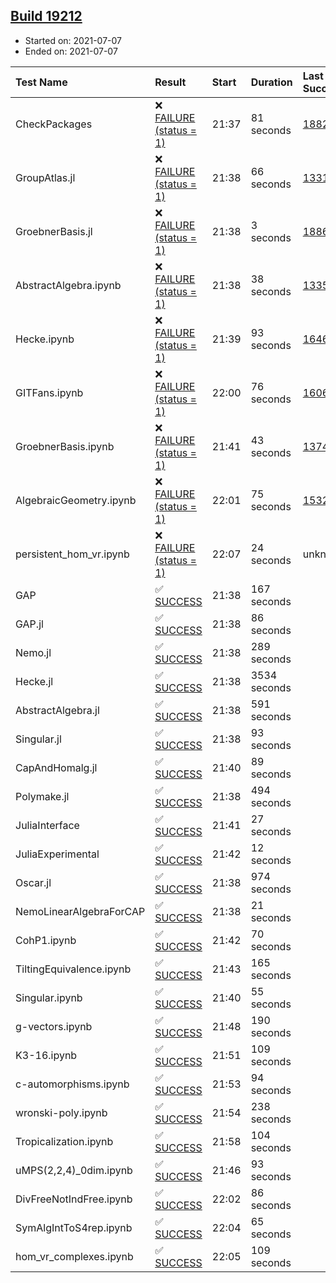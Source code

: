 ## [Build 19212](https://oscarci.mathematik.uni-kl.de/job/oscar/19212/)

* Started on: 2021-07-07
* Ended on: 2021-07-07

| Test Name    | Result | Start | Duration | Last Success | First Failure |
|:-------------|:-------|:------|:---------|:-------------|:--------------|
| CheckPackages | ❌ [FAILURE (status = 1)](https://oscarci.mathematik.uni-kl.de/job/oscar/19212/artifact/logs/build-19212/CheckPackages.log) | 21:37 | 81 seconds | [18822](https://oscarci.mathematik.uni-kl.de/job/oscar/18822/) | [18823](https://oscarci.mathematik.uni-kl.de/job/oscar/18823/) |
| GroupAtlas.jl | ❌ [FAILURE (status = 1)](https://oscarci.mathematik.uni-kl.de/job/oscar/19212/artifact/logs/build-19212/GroupAtlas.jl.log) | 21:38 | 66 seconds | [13311](https://oscarci.mathematik.uni-kl.de/job/oscar/13311/) | [13312](https://oscarci.mathematik.uni-kl.de/job/oscar/13312/) |
| GroebnerBasis.jl | ❌ [FAILURE (status = 1)](https://oscarci.mathematik.uni-kl.de/job/oscar/19212/artifact/logs/build-19212/GroebnerBasis.jl.log) | 21:38 | 3 seconds | [18864](https://oscarci.mathematik.uni-kl.de/job/oscar/18864/) | [18865](https://oscarci.mathematik.uni-kl.de/job/oscar/18865/) |
| AbstractAlgebra.ipynb | ❌ [FAILURE (status = 1)](https://oscarci.mathematik.uni-kl.de/job/oscar/19212/artifact/logs/build-19212/AbstractAlgebra.ipynb.log) | 21:38 | 38 seconds | [13355](https://oscarci.mathematik.uni-kl.de/job/oscar/13355/) | [13356](https://oscarci.mathematik.uni-kl.de/job/oscar/13356/) |
| Hecke.ipynb | ❌ [FAILURE (status = 1)](https://oscarci.mathematik.uni-kl.de/job/oscar/19212/artifact/logs/build-19212/Hecke.ipynb.log) | 21:39 | 93 seconds | [16463](https://oscarci.mathematik.uni-kl.de/job/oscar/16463/) | [16464](https://oscarci.mathematik.uni-kl.de/job/oscar/16464/) |
| GITFans.ipynb | ❌ [FAILURE (status = 1)](https://oscarci.mathematik.uni-kl.de/job/oscar/19212/artifact/logs/build-19212/GITFans.ipynb.log) | 22:00 | 76 seconds | [16068](https://oscarci.mathematik.uni-kl.de/job/oscar/16068/) | [16069](https://oscarci.mathematik.uni-kl.de/job/oscar/16069/) |
| GroebnerBasis.ipynb | ❌ [FAILURE (status = 1)](https://oscarci.mathematik.uni-kl.de/job/oscar/19212/artifact/logs/build-19212/GroebnerBasis.ipynb.log) | 21:41 | 43 seconds | [13748](https://oscarci.mathematik.uni-kl.de/job/oscar/13748/) | [13749](https://oscarci.mathematik.uni-kl.de/job/oscar/13749/) |
| AlgebraicGeometry.ipynb | ❌ [FAILURE (status = 1)](https://oscarci.mathematik.uni-kl.de/job/oscar/19212/artifact/logs/build-19212/AlgebraicGeometry.ipynb.log) | 22:01 | 75 seconds | [15322](https://oscarci.mathematik.uni-kl.de/job/oscar/15322/) | [15323](https://oscarci.mathematik.uni-kl.de/job/oscar/15323/) |
| persistent_hom_vr.ipynb | ❌ [FAILURE (status = 1)](https://oscarci.mathematik.uni-kl.de/job/oscar/19212/artifact/logs/build-19212/persistent_hom_vr.ipynb.log) | 22:07 | 24 seconds | unknown | unknown |
| GAP | ✅ [SUCCESS](https://oscarci.mathematik.uni-kl.de/job/oscar/19212/artifact/logs/build-19212/GAP.log) | 21:38 | 167 seconds |  |  |
| GAP.jl | ✅ [SUCCESS](https://oscarci.mathematik.uni-kl.de/job/oscar/19212/artifact/logs/build-19212/GAP.jl.log) | 21:38 | 86 seconds |  |  |
| Nemo.jl | ✅ [SUCCESS](https://oscarci.mathematik.uni-kl.de/job/oscar/19212/artifact/logs/build-19212/Nemo.jl.log) | 21:38 | 289 seconds |  |  |
| Hecke.jl | ✅ [SUCCESS](https://oscarci.mathematik.uni-kl.de/job/oscar/19212/artifact/logs/build-19212/Hecke.jl.log) | 21:38 | 3534 seconds |  |  |
| AbstractAlgebra.jl | ✅ [SUCCESS](https://oscarci.mathematik.uni-kl.de/job/oscar/19212/artifact/logs/build-19212/AbstractAlgebra.jl.log) | 21:38 | 591 seconds |  |  |
| Singular.jl | ✅ [SUCCESS](https://oscarci.mathematik.uni-kl.de/job/oscar/19212/artifact/logs/build-19212/Singular.jl.log) | 21:38 | 93 seconds |  |  |
| CapAndHomalg.jl | ✅ [SUCCESS](https://oscarci.mathematik.uni-kl.de/job/oscar/19212/artifact/logs/build-19212/CapAndHomalg.jl.log) | 21:40 | 89 seconds |  |  |
| Polymake.jl | ✅ [SUCCESS](https://oscarci.mathematik.uni-kl.de/job/oscar/19212/artifact/logs/build-19212/Polymake.jl.log) | 21:38 | 494 seconds |  |  |
| JuliaInterface | ✅ [SUCCESS](https://oscarci.mathematik.uni-kl.de/job/oscar/19212/artifact/logs/build-19212/JuliaInterface.log) | 21:41 | 27 seconds |  |  |
| JuliaExperimental | ✅ [SUCCESS](https://oscarci.mathematik.uni-kl.de/job/oscar/19212/artifact/logs/build-19212/JuliaExperimental.log) | 21:42 | 12 seconds |  |  |
| Oscar.jl | ✅ [SUCCESS](https://oscarci.mathematik.uni-kl.de/job/oscar/19212/artifact/logs/build-19212/Oscar.jl.log) | 21:38 | 974 seconds |  |  |
| NemoLinearAlgebraForCAP | ✅ [SUCCESS](https://oscarci.mathematik.uni-kl.de/job/oscar/19212/artifact/logs/build-19212/NemoLinearAlgebraForCAP.log) | 21:38 | 21 seconds |  |  |
| CohP1.ipynb | ✅ [SUCCESS](https://oscarci.mathematik.uni-kl.de/job/oscar/19212/artifact/logs/build-19212/CohP1.ipynb.log) | 21:42 | 70 seconds |  |  |
| TiltingEquivalence.ipynb | ✅ [SUCCESS](https://oscarci.mathematik.uni-kl.de/job/oscar/19212/artifact/logs/build-19212/TiltingEquivalence.ipynb.log) | 21:43 | 165 seconds |  |  |
| Singular.ipynb | ✅ [SUCCESS](https://oscarci.mathematik.uni-kl.de/job/oscar/19212/artifact/logs/build-19212/Singular.ipynb.log) | 21:40 | 55 seconds |  |  |
| g-vectors.ipynb | ✅ [SUCCESS](https://oscarci.mathematik.uni-kl.de/job/oscar/19212/artifact/logs/build-19212/g-vectors.ipynb.log) | 21:48 | 190 seconds |  |  |
| K3-16.ipynb | ✅ [SUCCESS](https://oscarci.mathematik.uni-kl.de/job/oscar/19212/artifact/logs/build-19212/K3-16.ipynb.log) | 21:51 | 109 seconds |  |  |
| c-automorphisms.ipynb | ✅ [SUCCESS](https://oscarci.mathematik.uni-kl.de/job/oscar/19212/artifact/logs/build-19212/c-automorphisms.ipynb.log) | 21:53 | 94 seconds |  |  |
| wronski-poly.ipynb | ✅ [SUCCESS](https://oscarci.mathematik.uni-kl.de/job/oscar/19212/artifact/logs/build-19212/wronski-poly.ipynb.log) | 21:54 | 238 seconds |  |  |
| Tropicalization.ipynb | ✅ [SUCCESS](https://oscarci.mathematik.uni-kl.de/job/oscar/19212/artifact/logs/build-19212/Tropicalization.ipynb.log) | 21:58 | 104 seconds |  |  |
| uMPS(2,2,4)_0dim.ipynb | ✅ [SUCCESS](https://oscarci.mathematik.uni-kl.de/job/oscar/19212/artifact/logs/build-19212/uMPS-2-2-4-_0dim.ipynb.log) | 21:46 | 93 seconds |  |  |
| DivFreeNotIndFree.ipynb | ✅ [SUCCESS](https://oscarci.mathematik.uni-kl.de/job/oscar/19212/artifact/logs/build-19212/DivFreeNotIndFree.ipynb.log) | 22:02 | 86 seconds |  |  |
| SymAlgIntToS4rep.ipynb | ✅ [SUCCESS](https://oscarci.mathematik.uni-kl.de/job/oscar/19212/artifact/logs/build-19212/SymAlgIntToS4rep.ipynb.log) | 22:04 | 65 seconds |  |  |
| hom_vr_complexes.ipynb | ✅ [SUCCESS](https://oscarci.mathematik.uni-kl.de/job/oscar/19212/artifact/logs/build-19212/hom_vr_complexes.ipynb.log) | 22:05 | 109 seconds |  |  |
